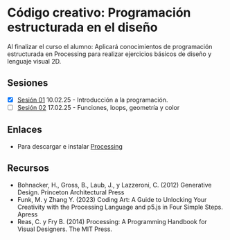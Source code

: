 # Código creativo: Programación estructurada en el diseño

Al finalizar el curso el alumno: Aplicará conocimientos de programación estructurada en Processing para realizar ejercicios básicos de diseño y lenguaje visual 2D.

## Sesiones

- [x] [Sesión 01](./s01/s01.md) 10.02.25 - Introducción a la programación. 
- [ ] [Sesión 02](./s02/s02.md) 17.02.25 - Funciones, loops, geometría y color

## Enlaces

- Para descargar e instalar [Processing](https://processing.org/download)

## Recursos

- Bohnacker, H., Gross, B., Laub, J., y Lazzeroni, C. (2012) Generative Design. Princeton Architectural Press
- Funk, M. y Zhang Y. (2023) Coding Art: A Guide to Unlocking Your Creativity with the Processing Language and p5.js in Four Simple Steps. Apress
- Reas, C. y Fry B. (2014) Processing: A Programming Handbook for Visual Designers. The MIT Press. 

